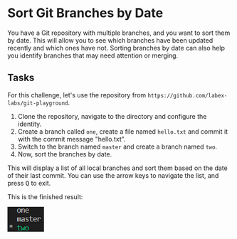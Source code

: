 # Sort Git Branches by Date

You have a Git repository with multiple branches, and you want to sort them by date. This will allow you to see which branches have been updated recently and which ones have not. Sorting branches by date can also help you identify branches that may need attention or merging.

## Tasks

For this challenge, let's use the repository from `https://github.com/labex-labs/git-playground`.

1. Clone the repository, navigate to the directory and configure the identity.
2. Create a branch called `one`, create a file named `hello.txt` and commit it with the commit message "hello.txt".
3. Switch to the branch named `master` and create a branch named `two`.
4. Now, sort the branches by date.

This will display a list of all local branches and sort them based on the date of their last commit. You can use the arrow keys to navigate the list, and press <kbd>Q</kbd> to exit.

This is the finished result:

![sorted git branches list](./assets/challenge-sort-branches-by-date.png)
